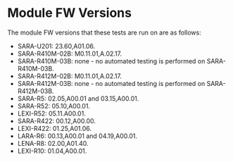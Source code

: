 # Module FW Versions
The module FW versions that these tests are run on are as follows:

- SARA-U201: 23.60,A01.06.
- SARA-R410M-02B: M0.11.01,A.02.17.
- SARA-R410M-03B: none - no automated testing is performed on SARA-R410M-03B.
- SARA-R412M-02B: M0.11.01,A.02.17.
- SARA-R412M-03B: none - no automated testing is performed on SARA-R412M-03B.
- SARA-R5: 02.05,A00.01 and 03.15,A00.01.
- SARA-R52: 05.10,A00.01.
- LEXI-R52: 05.11.A00.01.
- SARA-R422: 00.12,A00.00.
- LEXI-R422: 01.25,A01.06.
- LARA-R6: 00.13,A00.01 and 04.19,A00.01.
- LENA-R8: 02.00,A01.40.
- LEXI-R10: 01.04,A00.01.
